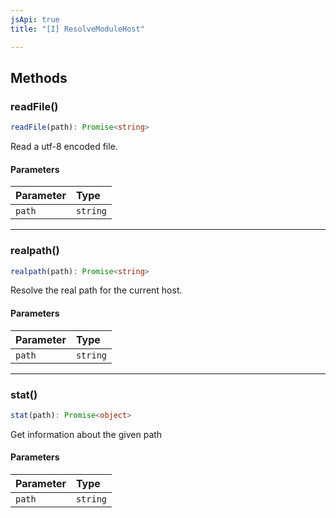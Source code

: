 ```yaml
---
jsApi: true
title: "[I] ResolveModuleHost"

---
```

## Methods

### readFile()

```ts
readFile(path): Promise<string>
```

Read a utf-8 encoded file.

#### Parameters

| Parameter | Type |
| :------ | :------ |
| `path` | `string` |

***

### realpath()

```ts
realpath(path): Promise<string>
```

Resolve the real path for the current host.

#### Parameters

| Parameter | Type |
| :------ | :------ |
| `path` | `string` |

***

### stat()

```ts
stat(path): Promise<object>
```

Get information about the given path

#### Parameters

| Parameter | Type |
| :------ | :------ |
| `path` | `string` |
